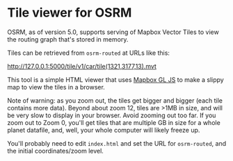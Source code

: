 # Tile viewer for OSRM

OSRM, as of version 5.0, supports serving of Mapbox Vector Tiles to view the
routing graph that's stored in memory.

Tiles can be retrieved from `osrm-routed` at URLs like this:

  http://127.0.0.1:5000/tile/v1/car/tile(1321,3177,13).mvt

This tool is a simple HTML viewer that uses [Mapbox GL JS](https://www.mapbox.com/mapbox-gl-js/)
to make a slippy map to view the tiles in a browser.

Note of warning: as you zoom out, the tiles get bigger and bigger (each tile contains more data).  Beyond
about zoom 12, tiles are >1MB in size, and will be very slow to display in your browser.  Avoid zooming out
too far.  If you zoom out to Zoom 0, you'll get tiles that are multiple GB in size for a whole planet datafile,
and, well, your whole computer will likely freeze up.

You'll probably need to edit `index.html` and set the URL for `osrm-routed`, and the initial coordinates/zoom level.
